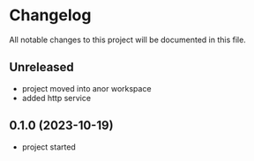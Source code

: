 # Changelog

All notable changes to this project will be documented in this file.

## Unreleased

* project moved into anor workspace
* added http service

## 0.1.0 (2023-10-19)

* project started
